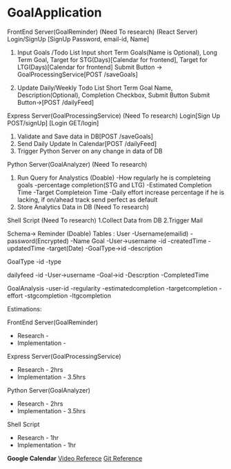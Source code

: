 # GoalApplication

FrontEnd Server(GoalReminder)  (Need To research)
(React Server)
Login/SignUp [SignUp Password, email-id, Name]
1. Input Goals /Todo List 
	Input short Term Goals(Name is Optional), Long Term Goal, Target for STG(Days)[Calendar for frontend], Target for LTG(Days)[Calendar for frontend]
	Submit Button -> GoalProcessingService[POST /saveGoals]

2. Update Daily/Weekly Todo List
	Short Term Goal Name, Description(Optional), Completion Checkbox, Submit Button
	Submit Button->[POST /dailyFeed]



Express Server(GoalProcessingService)  (Need To research)
Login[Sign Up POST/signUp] [Login GET/login]
1. Validate and Save data in DB[POST /saveGoals]
2. Send Daily Update In Calendar[POST /dailyFeed]
3. Trigger Python Server on any change in data of DB


Python Server(GoalAnalyzer)  (Need To research)

1. Run Query for Analystics (Doable)
	-How regularly he is completeing goals
	-percentage completion(STG and LTG)
	-Estimated Completion Time
	-Target Completeion Time
	-Daily effort increase percentage if he is lacking, if on/ahead track send perfect as default
2. Store Analytics Data in DB (Need To research)


Shell Script  (Need To research)
1.Collect Data from DB
2.Trigger Mail



Schema-> Reminder (Doable)
Tables :
User 
	-Username(emailid)
	-password(Encrypted)
	-Name
Goal
	-User->username
	-id
	-createdTime
	-updatedTime
	-target(Date)
	-GoalType->id
	-description

GoalType
	-id
	-type

dailyfeed
	-id
	-User->username
	-Goal->id
	-Descrption
	-CompletedTime

GoalAnalysis
	-user-id
	-regularity
	-estimatedcompletion
	-targetcompletion
	-effort
	-stgcompletion
	-ltgcompletion



Estimations:

FrontEnd Server(GoalReminder)
- Research - 
- Implementation - 

Express Server(GoalProcessingService)
- Research - 2hrs
- Implementation - 3.5hrs

Python Server(GoalAnalyzer)
- Research - 2hrs
- Implementation - 3.5hrs

Shell Script
- Research - 1hr
- Implementation - 1hr

**Google Calendar**
[Video Referece](https://www.youtube.com/watch?v=zrLf4KMs71E&ab_channel=TheLifeOfADev)
[Git Reference](https://github.com/CamSkiTheDev/Google-Calendar-NodeJS-App/blob/master/index.js)


